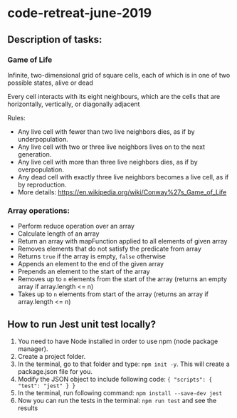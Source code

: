 # code-retreat-june-2019

## Description of tasks:
### Game of Life
Infinite, two-dimensional grid of square cells, each of which is in one of two possible states, alive or dead

Every cell interacts with its eight neighbours, which are the cells that are horizontally, vertically, or diagonally adjacent

Rules:

* Any live cell with fewer than two live neighbors dies, as if by underpopulation.
* Any live cell with two or three live neighbors lives on to the next generation.
* Any live cell with more than three live neighbors dies, as if by overpopulation.
* Any dead cell with exactly three live neighbors becomes a live cell, as if by reproduction.
* More details: https://en.wikipedia.org/wiki/Conway%27s_Game_of_Life

### Array operations:

* Perform reduce operation over an array
* Calculate length of an array
* Return an array with mapFunction applied to all elements of given array
* Removes elements that do not satisfy the predicate from array
* Returns `true` if the array is empty, `false` otherwise
* Appends an element to the end of the given array
* Prepends an element to the start of the array
* Removes up to `n` elements from the start of the array (returns an empty array if array.length <= n)
* Takes up to `n` elements from start of the array (returns an array if array.length <= n)

## How to run Jest unit test locally?
1. You need to have Node installed in order to use npm (node package manager).
2. Create a project folder.
3. In the terminal, go to that folder and type:
`npm init -y`. This will create a package.json file for you. 
4. Modify the JSON object to include following code:
`{
  "scripts": {
    "test": "jest"
  }
}`
5. In the terminal, run following command:
`npm install --save-dev jest`
6. Now you can run the tests in the terminal:
`npm run test` and see the results
